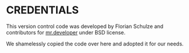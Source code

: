 # CREDENTIALS

This version control code was developed by Florian Schulze and contributors for [mr.developer](https://github.com/fschulze/mr.developer/) under BSD license.

We shamelessly copied the code over here and adopted it for our needs.

